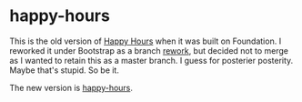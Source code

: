 # happy-hours

This is the old version of [Happy Hours](http://projects.statesman.com/happy-hours/) when it was built on Foundation. I reworked it under Bootstrap as a branch [rework](https://github.com/statesman/happy-hours-old/tree/rework), but decided not to merge as I wanted to retain this as a master branch. I guess for posterier posterity. Maybe that's stupid. So be it.

The new version is [happy-hours](https://github.com/statesman/happy-hours/).
